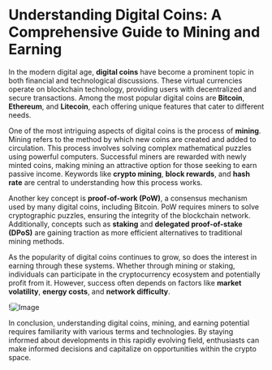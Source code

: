 # Understanding Digital Coins: A Comprehensive Guide to Mining and Earning

In the modern digital age, **digital coins** have become a prominent topic in both financial and technological discussions. These virtual currencies operate on blockchain technology, providing users with decentralized and secure transactions. Among the most popular digital coins are **Bitcoin**, **Ethereum**, and **Litecoin**, each offering unique features that cater to different needs.

One of the most intriguing aspects of digital coins is the process of **mining**. Mining refers to the method by which new coins are created and added to circulation. This process involves solving complex mathematical puzzles using powerful computers. Successful miners are rewarded with newly minted coins, making mining an attractive option for those seeking to earn passive income. Keywords like **crypto mining**, **block rewards**, and **hash rate** are central to understanding how this process works.

Another key concept is **proof-of-work (PoW)**, a consensus mechanism used by many digital coins, including Bitcoin. PoW requires miners to solve cryptographic puzzles, ensuring the integrity of the blockchain network. Additionally, concepts such as **staking** and **delegated proof-of-stake (DPoS)** are gaining traction as more efficient alternatives to traditional mining methods.

As the popularity of digital coins continues to grow, so does the interest in earning through these systems. Whether through mining or staking, individuals can participate in the cryptocurrency ecosystem and potentially profit from it. However, success often depends on factors like **market volatility**, **energy costs**, and **network difficulty**.

!![Image](https://github.com/user-attachments/assets/3be06921-4469-491d-bd37-5f14c53422b7)

In conclusion, understanding digital coins, mining, and earning potential requires familiarity with various terms and technologies. By staying informed about developments in this rapidly evolving field, enthusiasts can make informed decisions and capitalize on opportunities within the crypto space.
